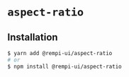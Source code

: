 # `aspect-ratio`

## Installation

```sh
$ yarn add @rempi-ui/aspect-ratio
# or
$ npm install @rempi-ui/aspect-ratio
```
